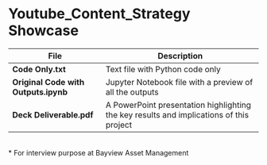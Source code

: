 # Youtube_Content_Strategy Showcase

| File | Description |
| ---- | ---- |
| **Code Only.txt** | Text file with Python code only |
| **Original Code with Outputs.ipynb** | Jupyter Notebook file with a preview of all the outputs |
| **Deck Deliverable.pdf** | A PowerPoint presentation highlighting the key results and implications of this project |


\
\* For interview purpose at Bayview Asset Management
